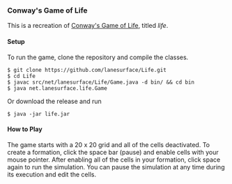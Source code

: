 ### Conway's Game of Life

This is a recreation of [Conway's Game of Life](https://en.wikipedia.org/wiki/Conway%27s_Game_of_Life), titled _life_. 

#### Setup 

To run the game, clone the repository and compile the classes.

```
$ git clone https://github.com/lanesurface/Life.git
$ cd Life
$ javac src/net/lanesurface/Life/Game.java -d bin/ && cd bin
$ java net.lanesurface.life.Game
```

Or download the release and run

```
$ java -jar life.jar
```

#### How to Play

The game starts with a 20 x 20 grid and all of the cells deactivated. To create a formation, click the space bar (pause) and enable cells with your mouse pointer. After enabling all of the cells in your formation, click space again to run the simulation. You can pause the simulation at any time during its execution and edit the cells.
